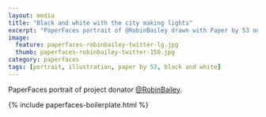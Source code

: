 ```yaml
---
layout: media
title: "Black and white with the city making lights"
excerpt: "PaperFaces portrait of @RobinBailey drawn with Paper by 53 on an iPad."
image: 
  feature: paperfaces-robinbailey-twitter-lg.jpg
  thumb: paperfaces-robinbailey-twitter-150.jpg
category: paperfaces
tags: [portrait, illustration, paper by 53, black and white]
---
```


PaperFaces portrait of project donator [@RobinBailey](http://twitter.com/RobinBailey).

{% include paperfaces-boilerplate.html %}